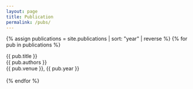 ```yaml
---
layout: page
title: Publication
permalink: /pubs/
---
```


{% assign publications = site.publications | sort: "year" | reverse %}
{% for pub in publications %}
  <div class="pubitem">
    <div class="pubtitle">{{ pub.title }}</div>
    <div class="pubauthors">{{ pub.authors }}</div>
  <div class="pubinfo">{{ pub.venue }}, {{ pub.year }}</div>
  </div>
  <br>
{% endfor %}
